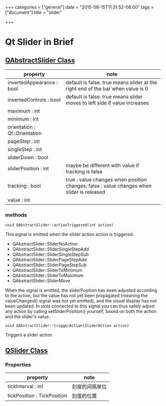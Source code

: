 +++
categories = ["general"]
date = "2015-08-15T11:31:52-06:00"
tags = ["document"]
title = "slider"

+++

# Qt Slider in Brief

## [QAbstractSlider Class](http://doc.qt.io/qt-5/qabstractslider.html)

|property                     |note |
|-----------------------------|-----------------------------|
|invertedAppearance : bool | default is false. true means slider at the right end of the bar when value is 0|
|invertedControls : bool |  default is false. true means slider moves to left side if value increases|
|maximum : int | |
|minimum : int | |
|orientation : Qt::Orientation | |
|pageStep : int | |
|singleStep : int | |
|sliderDown : bool | |
|sliderPosition : int | maybe be different with value if tracking is false |
|tracking : bool | true : value changes when position changes; false : value changes when slider is released |
|value : int | |

### methods

`void QAbstractSlider::actionTriggered(int action)`

This signal is emitted when the slider action action is triggered.

- QAbstractSlider::SliderNoAction
- QAbstractSlider::SliderSingleStepAdd
- QAbstractSlider::SliderSingleStepSub
- QAbstractSlider::SliderPageStepAdd
- QAbstractSlider::SliderPageStepSub
- QAbstractSlider::SliderToMinimum
- QAbstractSlider::SliderToMaximum
- QAbstractSlider::SliderMove

When the signal is emitted, the sliderPosition has been adjusted according to the action, but the value has not yet been propagated (meaning the valueChanged() signal was not yet emitted), and the visual display has not been updated. In slots connected to this signal you can thus safely adjust any action by calling setSliderPosition() yourself, based on both the action and the slider's value.

`void QAbstractSlider::triggerAction(SliderAction action) `

Triggers a slider action

## [QSlider Class](http://doc.qt.io/qt-5/qslider.html)

### Properties

|property                     |note |
|-----------------------------|-----|
|tickInterval : int | 刻度的间隔单位|
|tickPosition : TickPosition | 刻度的位置 |
